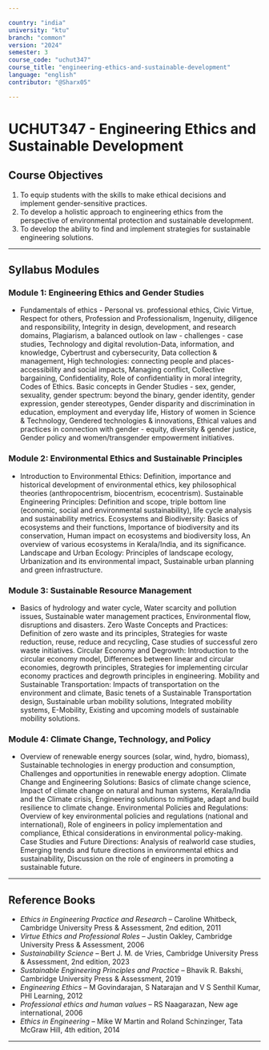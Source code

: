 ```yaml
---

country: "india"
university: "ktu"
branch: "common"
version: "2024"
semester: 3
course_code: "uchut347"
course_title: "engineering-ethics-and-sustainable-development"
language: "english"
contributor: "@Sharx05"

---
```


# UCHUT347 - Engineering Ethics and Sustainable Development

## Course Objectives

1.  To equip students with the skills to make ethical decisions and implement gender-sensitive practices.
2.  To develop a holistic approach to engineering ethics from the perspective of environmental protection and sustainable development.
3.  To develop the ability to find and implement strategies for sustainable engineering solutions.

---

## Syllabus Modules

### Module 1: Engineering Ethics and Gender Studies

-  Fundamentals of ethics - Personal vs. professional ethics, Civic Virtue,
Respect for others, Profession and Professionalism, Ingenuity, diligence
and responsibility, Integrity in design, development, and research domains,
Plagiarism, a balanced outlook on law - challenges - case studies,
Technology and digital revolution-Data, information, and knowledge,
Cybertrust and cybersecurity, Data collection & management, High
technologies: connecting people and places-accessibility and social
impacts, Managing conflict, Collective bargaining, Confidentiality, Role
of confidentiality in moral integrity, Codes of Ethics.
Basic concepts in Gender Studies - sex, gender, sexuality, gender
spectrum: beyond the binary, gender identity, gender expression, gender
stereotypes, Gender disparity and discrimination in education,
employment and everyday life, History of women in Science & Technology,
Gendered technologies & innovations, Ethical values and practices in
connection with gender - equity, diversity & gender justice, Gender policy
and women/transgender empowerment initiatives. 


### Module 2: Environmental Ethics and Sustainable Principles

-  Introduction to Environmental Ethics: Definition, importance and
historical development of environmental ethics, key philosophical theories
(anthropocentrism, biocentrism, ecocentrism). Sustainable Engineering
Principles: Definition and scope, triple bottom line (economic, social and
environmental sustainability), life cycle analysis and sustainability metrics.
Ecosystems and Biodiversity: Basics of ecosystems and their functions,
Importance of biodiversity and its conservation, Human impact on
ecosystems and biodiversity loss, An overview of various ecosystems in
Kerala/India, and its significance. Landscape and Urban Ecology:
Principles of landscape ecology, Urbanization and its environmental impact,
Sustainable urban planning and green infrastructure.


### Module 3: Sustainable Resource Management

-    Basics of hydrology and water cycle,
Water scarcity and pollution issues, Sustainable water management practices,
Environmental flow, disruptions and disasters. Zero Waste Concepts and
Practices: Definition of zero waste and its principles, Strategies for waste
reduction, reuse, reduce and recycling, Case studies of successful zero waste
initiatives. Circular Economy and Degrowth: Introduction to the circular
economy model, Differences between linear and circular economies,
degrowth principles, Strategies for implementing circular economy practices
and degrowth principles in engineering. Mobility and Sustainable
Transportation: Impacts of transportation on the environment and climate,
Basic tenets of a Sustainable Transportation design, Sustainable urban
mobility solutions, Integrated mobility systems, E-Mobility, Existing and
upcoming models of sustainable mobility solutions.

### Module 4: Climate Change, Technology, and Policy

-    Overview of renewable
energy sources (solar, wind, hydro, biomass), Sustainable technologies in
energy production and consumption, Challenges and opportunities in
renewable energy adoption. Climate Change and Engineering Solutions:
Basics of climate change science, Impact of climate change on natural and
human systems, Kerala/India and the Climate crisis, Engineering solutions to
mitigate, adapt and build resilience to climate change. Environmental
Policies and Regulations: Overview of key environmental policies and
regulations (national and international), Role of engineers in policy
implementation and compliance, Ethical considerations in environmental
policy-making. Case Studies and Future Directions: Analysis of realworld case studies, Emerging trends and future directions in environmental
ethics and sustainability, Discussion on the role of engineers in promoting a
sustainable future.


---

## Reference Books

-   *Ethics in Engineering Practice and Research* – Caroline Whitbeck, Cambridge University Press & Assessment, 2nd edition, 2011
-   *Virtue Ethics and Professional Roles* – Justin Oakley, Cambridge University Press & Assessment, 2006
-   *Sustainability Science* – Bert J. M. de Vries, Cambridge University Press & Assessment, 2nd edition, 2023
-   *Sustainable Engineering Principles and Practice* – Bhavik R. Bakshi, Cambridge University Press & Assessment, 2019
-   *Engineering Ethics* – M Govindarajan, S Natarajan and V S Senthil Kumar, PHI Learning, 2012
-   *Professional ethics and human values* – RS Naagarazan, New age international, 2006
-   *Ethics in Engineering* – Mike W Martin and Roland Schinzinger, Tata McGraw Hill, 4th edition, 2014

---
